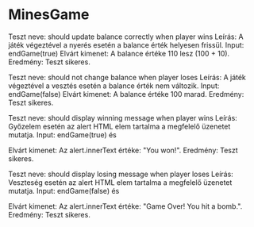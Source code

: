 # MinesGame

Teszt neve: should update balance correctly when player wins
Leírás: A játék végeztével a nyerés esetén a balance érték helyesen frissül.
Input: endGame(true)
Elvárt kimenet: A balance értéke 110 lesz (100 + 10).
Eredmény: Teszt sikeres.

Teszt neve: should not change balance when player loses
Leírás: A játék végeztével a vesztés esetén a balance érték nem változik.
Input: endGame(false)
Elvárt kimenet: A balance értéke 100 marad.
Eredmény: Teszt sikeres.

Teszt neve: should display winning message when player wins
Leírás: Győzelem esetén az alert HTML elem tartalma a megfelelő üzenetet mutatja.
Input: endGame(true) és <div id="alert"></div>
Elvárt kimenet: Az alert.innerText értéke: "You won!".
Eredmény: Teszt sikeres.

Teszt neve: should display losing message when player loses
Leírás: Veszteség esetén az alert HTML elem tartalma a megfelelő üzenetet mutatja.
Input: endGame(false) és <div id="alert"></div>
Elvárt kimenet: Az alert.innerText értéke: "Game Over! You hit a bomb.".
Eredmény: Teszt sikeres.